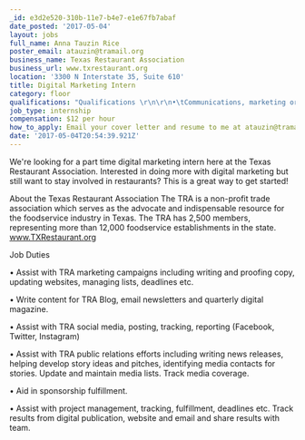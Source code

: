 ```yaml
---
_id: e3d2e520-310b-11e7-b4e7-e1e67fb7abaf
date_posted: '2017-05-04'
layout: jobs
full_name: Anna Tauzin Rice
poster_email: atauzin@tramail.org
business_name: Texas Restaurant Association
business_url: www.txrestaurant.org
location: '3300 N Interstate 35, Suite 610'
title: Digital Marketing Intern
category: floor
qualifications: "Qualifications \r\n\r\n•\tCommunications, marketing or public relations major, graphic design experience a plus \r\n\r\n•\tExcellent verbal and written communication skills \r\n\r\n•\tAbility to multi-task and function in a deadline driven environment \r\n\r\n•\tExperience with social media platforms (Facebook, Twitter, Instagram) and management tools \r\n\r\n•\tExperience with website analytics reporting including Google Analytics\r\n\r\n•\tProficient in Microsoft Office, knowledge of Photoshop, In Design preferred. Experience with association management systems also preferred."
job_type: internship
compensation: $12 per hour
how_to_apply: Email your cover letter and resume to me at atauzin@tramail.org
date: '2017-05-04T20:54:39.921Z'
---
```

We're looking for a part time digital marketing intern here at the Texas Restaurant Association. Interested in doing more with digital marketing but still want to stay involved in restaurants? This is a great way to get started!

About the Texas Restaurant Association 
The TRA is a non-profit trade association which serves as the advocate and indispensable resource for the foodservice industry in Texas. The TRA has 2,500 members, representing more than 12,000 foodservice establishments in the state. www.TXRestaurant.org 

Job Duties 

•	Assist with TRA marketing campaigns including writing and proofing copy, updating websites, managing lists, deadlines etc. 

•	Write content for TRA Blog, email newsletters and quarterly digital magazine. 

•	Assist with TRA social media, posting, tracking, reporting (Facebook, Twitter, Instagram) 

•	Assist with TRA public relations efforts including writing news releases, helping develop story ideas and pitches, identifying media contacts for stories. Update and maintain media lists. Track media coverage. 

•	Aid in sponsorship fulfillment. 

•	Assist with project management, tracking, fulfillment, deadlines etc. Track results from digital publication, website and email and share results with team.
